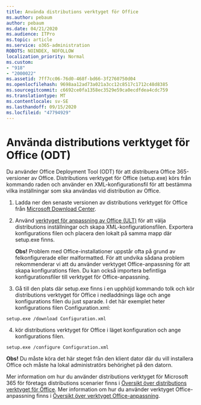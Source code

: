 ```yaml
---
title: Använda distributions verktyget för Office
ms.author: pebaum
author: pebaum
ms.date: 04/21/2020
ms.audience: ITPro
ms.topic: article
ms.service: o365-administration
ROBOTS: NOINDEX, NOFOLLOW
localization_priority: Normal
ms.custom:
- "918"
- "2000022"
ms.assetid: 7ff7cc06-76d0-468f-bd66-3f2760750d04
ms.openlocfilehash: 9698aa12ad73a021a3cc12c8517c1712c48d8385
ms.sourcegitcommit: c6692ce0fa1358ec3529e59ca0ecdfdea4cdc759
ms.translationtype: MT
ms.contentlocale: sv-SE
ms.lasthandoff: 09/15/2020
ms.locfileid: "47794929"
---
```

# <a name="using-the-office-deployment-tool-odt"></a>Använda distributions verktyget för Office (ODT)

Du använder Office Deployment Tool (ODT) för att distribuera Office 365-versioner av Office. Distributions verktyget för Office (setup.exe) körs från kommando raden och använder en XML-konfigurationsfil för att bestämma vilka inställningar som ska användas vid distribution av Office.
  
1. Ladda ner den senaste versionen av distributions verktyget för Office från [Microsoft Download Center](https://go.microsoft.com/fwlink/p/?LinkID=626065).

2. Använd [verktyget för anpassning av Office (ULT)](https://config.office.com) för att välja distributions inställningar och skapa XML-konfigurationsfilen. Exportera konfigurations filen och placera den lokalt på samma mapp där setup.exe finns.

    **Obs!** Problem med Office-installationer uppstår ofta på grund av felkonfigurerade eller malformatted. För att undvika sådana problem rekommenderar vi att du använder verktyget Office-anpassning för att skapa konfigurations filen. Du kan också importera befintliga konfigurationsfiler till verktyget för Office-anpassning.

3. Gå till den plats där setup.exe finns i en upphöjd kommando tolk och kör distributions verktyget för Office i nedladdnings läge och ange konfigurations filen du just sparade. I det här exemplet heter konfigurations filen Configuration.xml:

```setup.exe /download Configuration.xml```

4. kör distributions verktyget för Office i läget konfiguration och ange konfigurations filen.

```setup.exe /configure Configuration.xml```

**Obs!** Du måste köra det här steget från den klient dator där du vill installera Office och måste ha lokal administratörs behörighet på den datorn.

Mer information om hur du använder distributions verktyget för Microsoft 365 för företags distributions scenarier finns i [Översikt över distributions verktyget för Office](https://docs.microsoft.com/deployoffice/overview-office-deployment-tool). Mer information om hur du använder verktyget Office-anpassning finns i [Översikt över verktyget Office-anpassning](https://docs.microsoft.com/DeployOffice/overview-of-the-office-customization-tool-for-click-to-run).
